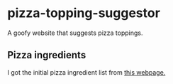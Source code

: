 # pizza-topping-suggestor
A goofy website that suggests pizza toppings.

## Pizza ingredients

I got the initial pizza ingredient list from [this webpage.](https://easyfamilyrecipes.com/pizza-topping-ideas/)

